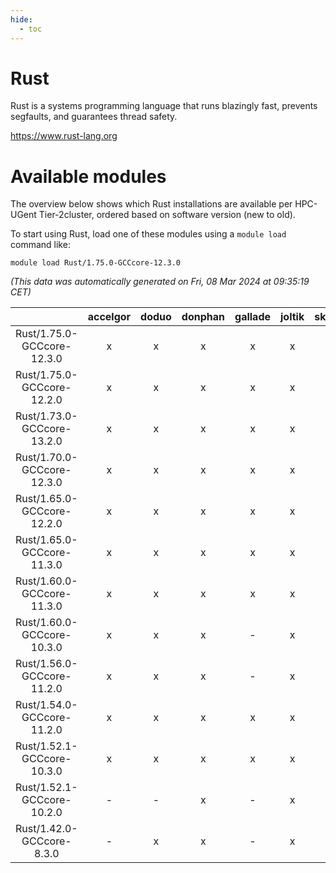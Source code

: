```yaml
---
hide:
  - toc
---
```


Rust
====


Rust is a systems programming language that runs blazingly fast, prevents segfaults, and guarantees thread safety.

https://www.rust-lang.org
# Available modules


The overview below shows which Rust installations are available per HPC-UGent Tier-2cluster, ordered based on software version (new to old).

To start using Rust, load one of these modules using a `module load` command like:

```shell
module load Rust/1.75.0-GCCcore-12.3.0
```

*(This data was automatically generated on Fri, 08 Mar 2024 at 09:35:19 CET)*  

| |accelgor|doduo|donphan|gallade|joltik|skitty|
| :---: | :---: | :---: | :---: | :---: | :---: | :---: |
|Rust/1.75.0-GCCcore-12.3.0|x|x|x|x|x|x|
|Rust/1.75.0-GCCcore-12.2.0|x|x|x|x|x|x|
|Rust/1.73.0-GCCcore-13.2.0|x|x|x|x|x|x|
|Rust/1.70.0-GCCcore-12.3.0|x|x|x|x|x|x|
|Rust/1.65.0-GCCcore-12.2.0|x|x|x|x|x|x|
|Rust/1.65.0-GCCcore-11.3.0|x|x|x|x|x|x|
|Rust/1.60.0-GCCcore-11.3.0|x|x|x|x|x|x|
|Rust/1.60.0-GCCcore-10.3.0|x|x|x|-|x|x|
|Rust/1.56.0-GCCcore-11.2.0|x|x|x|-|x|x|
|Rust/1.54.0-GCCcore-11.2.0|x|x|x|x|x|x|
|Rust/1.52.1-GCCcore-10.3.0|x|x|x|x|x|x|
|Rust/1.52.1-GCCcore-10.2.0|-|-|x|-|x|-|
|Rust/1.42.0-GCCcore-8.3.0|-|x|x|-|x|x|
